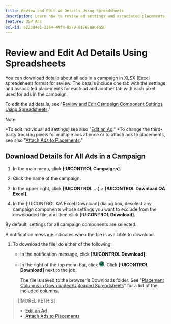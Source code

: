 ```yaml
---
title: Review and Edit Ad Details Using Spreadsheets
description: Learn how to review ad settings and associated placements, and to upload changes to ads and pixels, using spreadsheets.
feature: DSP Ads
exl-id: a223d4e1-2264-49fa-8579-817e7ea6ea56
---
```

# Review and Edit Ad Details Using Spreadsheets

<!-- I should probably change this filename and get __?__ to set up a redirect from the old file to the new file. -->

You can download details about all ads in a campaign in XLSX (Excel spreadsheet) format for review. The details include one tab with the settings and associated placements for each ad and another tab with each pixel used for ads in the campaign.

To edit the ad details, see "[Review and Edit Campaign Component Settings Using Spreadsheets](/help/dsp/campaign-management/campaign-components-review-edit.md)."

>[!NOTE]
>
>*To edit individual ad settings, see also "[Edit an Ad](/help/dsp/campaign-management/ads/ad-edit.md)."
>*To change the third-party tracking pixels for multiple ads at once or to attach ads to placements, see also "[Attach Ads to Placements](/help/dsp/campaign-management/ads/ad-attach-to-placement.md)."

## Download Details for All Ads in a Campaign

1. In the main menu, click **[!UICONTROL Campaigns]**.

1. Click the name of the campaign.

1. In the upper right, click **[!UICONTROL ...]** > **[!UICONTROL Download QA Excel]**.

1. In the [!UICONTROL QA Excel Download] dialog box, deselect any campaign components whose settings you want to exclude from the downloaded file, and then click **[!UICONTROL Download]**.

  By default, settings for all campaign components are selected.
  
  A notification message indicates when the file is available to download.
  
1. To download the file, do either of the following:
  
   * In the notification message, click **[!UICONTROL Download].**
   
   * In the right of the top menu bar, click ![Jobs](/help/dsp/assets/downloads.png). Click **[!UICONTROL Download]** next to the job.
   
     The file is saved to the browser's Downloads folder. See "[Placement Columns in Downloaded/Uploaded Spreadsheets](#qa-sheet-columns)" for a list of the included columns.

>[!MORELIKETHIS]
>
>* [Edit an Ad](/help/dsp/campaign-management/ads/ad-edit.md)
>* [Attach Ads to Placements](/help/dsp/campaign-management/ads/ad-attach-to-placement.md)
